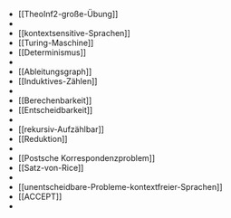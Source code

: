 - [[TheoInf2-große-Übung]]
-
- [[kontextsensitive-Sprachen]]
- [[Turing-Maschine]]
- [[Determinismus]]
-
- [[Ableitungsgraph]]
- [[Induktives-Zählen]]
-
- [[Berechenbarkeit]]
- [[Entscheidbarkeit]]
-
- [[rekursiv-Aufzählbar]]
- [[Reduktion]]
-
- [[Postsche Korrespondenzproblem]]
- [[Satz-von-Rice]]
-
- [[unentscheidbare-Probleme-kontextfreier-Sprachen]]
- [[ACCEPT]]
-
